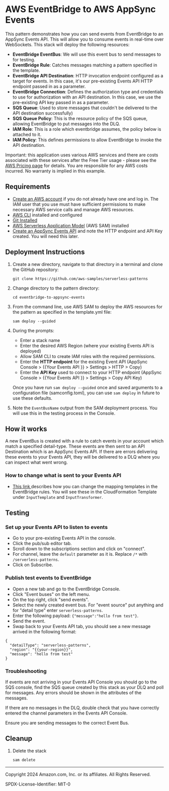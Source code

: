 # AWS EventBridge to AWS AppSync Events

This pattern demonstrates how you can send events from EventBridge to an AppSync Events API. This will allow you to consume events in real-time over WebSockets. This stack will deploy the following resources: 

- **EventBridge EventBus**: We will use this event bus to send messages to for testing.
- **EventBridge Rule**: Catches messages matching a pattern specified in the template.
- **EventBridge API Destination**: HTTP invocation endpoint configured as a target for events. In this case, it's our pre-existing Events API HTTP endpoint passed in as a parameter.
- **EventBridge Connection**: Defines the authorization type and credentials to use for authorization with an API destination. In this case, we use the pre-existing API key passed in as a parameter. 
- **SQS Queue**: Used to store messages that couldn't be delivered to the API destination successfully)
- **SQS Queue Policy**: This is the resource policy of the SQS queue, allowing EventBridge to put messages into the DLQ.
- **IAM Role**: This is a role which eventbridge assumes, the policy below is attached to it.
- **IAM Policy**: This defines permissions to allow EventBridge to invoke the API destination. 

Important: this application uses various AWS services and there are costs associated with these services after the Free Tier usage - please see the [AWS Pricing page](https://aws.amazon.com/pricing/) for details. You are responsible for any AWS costs incurred. No warranty is implied in this example.

## Requirements

* [Create an AWS account](https://portal.aws.amazon.com/gp/aws/developer/registration/index.html) if you do not already have one and log in. The IAM user that you use must have sufficient permissions to make necessary AWS service calls and manage AWS resources.
* [AWS CLI](https://docs.aws.amazon.com/cli/latest/userguide/install-cliv2.html) installed and configured
* [Git Installed](https://git-scm.com/book/en/v2/Getting-Started-Installing-Git)
* [AWS Serverless Application Model](https://docs.aws.amazon.com/serverless-application-model/latest/developerguide/serverless-sam-cli-install.html) (AWS SAM) installed
* [Create an AppSync Events API](https://docs.aws.amazon.com/appsync/latest/eventapi/create-event-api-tutorial.html) and note the HTTP endpoint and API Key created. You will need this later. 

## Deployment Instructions

1. Create a new directory, navigate to that directory in a terminal and clone the GitHub repository:
    ``` 
    git clone https://github.com/aws-samples/serverless-patterns
    ```
1. Change directory to the pattern directory:
    ```
    cd eventbridge-to-appsync-events
    ```
1. From the command line, use AWS SAM to deploy the AWS resources for the pattern as specified in the template.yml file:
    ```
    sam deploy --guided
    ```
1. During the prompts:
    * Enter a stack name
    * Enter the desired AWS Region (where your existing Events API is deployed)
    * Allow SAM CLI to create IAM roles with the required permissions.
    * Enter the **HTTP endpoint** for the existing Event API (AppSync Console > {{Your Events API }} > Settings > HTTP > Copy)
    * Enter the **API Key** used to connect to your HTTP endpoint (AppSync Console > {{Your Events API }} > Settings > Copy API Key)

    Once you have run `sam deploy --guided` once and saved arguments to a configuration file (samconfig.toml), you can use `sam deploy` in future to use these defaults.

1. Note the `EventBusName` output from the SAM deployment process. You will use this in the testing process in the Console. 

## How it works

A new EventBus is created with a rule to catch events in your account which match a specified detail-type. These events are then sent to an API Destination which is an AppSync Events API. If there are errors delivering these events to your Events API, they will be delivered to a DLQ where you can inspect what went wrong. 

### How to change what is sent to your Events API

* [This link ](https://docs.aws.amazon.com/eventbridge/latest/userguide/eb-transform-target-input.html) describes how you can change the mapping templates in the EventBridge rules. You will see these in the CloudFormation Template under `InputTemplate` and  `InputTransformer`.

## Testing

### Set up your Events API to listen to events
- Go to your pre-existing Events API in the console.
- Click the pub/sub editor tab.
- Scroll down to the subscriptions section and click on "connect".
- For channel, leave the `default` parameter as it is. Replace `/*` with `/serverless-patterns`.
- Click on Subscribe.

### Publish test events to EventBridge

- Open a new tab and go to the EventBridge Console.
- Click "Event buses" on the left menu.
- On the top right, click "send events".
- Select the newly created event bus. For "event source" put anything and for "detail type" enter `serverless-patterns`.
- Enter the following payload: `{"message":"hello from test"}`.
- Send the event.
- Swap back to your Events API tab, you should see a new message arrived in the following format: 
```
{
  "detailType": "serverless-patterns",
  "region": "{{your-region}}",
  "message": "hello from test"
}
```

### Troubleshooting
If events are not arriving in your Events API Console you should go to the SQS console, find the SQS queue created by this stack as your DLQ and poll for messages. Any errors should be shown in the attributes of the messages. 

If there are no messages in the DLQ, double check that you have correctly entered the channel parameters in the Events API Console. 

Ensure you are sending messages to the correct Event Bus. 

## Cleanup
 
1. Delete the stack
    ```bash
    sam delete
    ```

----
Copyright 2024 Amazon.com, Inc. or its affiliates. All Rights Reserved.

SPDX-License-Identifier: MIT-0
